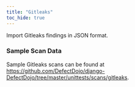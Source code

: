 ```yaml
---
title: "Gitleaks"
toc_hide: true
---
```

Import Gitleaks findings in JSON format.

### Sample Scan Data
Sample Gitleaks scans can be found at https://github.com/DefectDojo/django-DefectDojo/tree/master/unittests/scans/gitleaks.